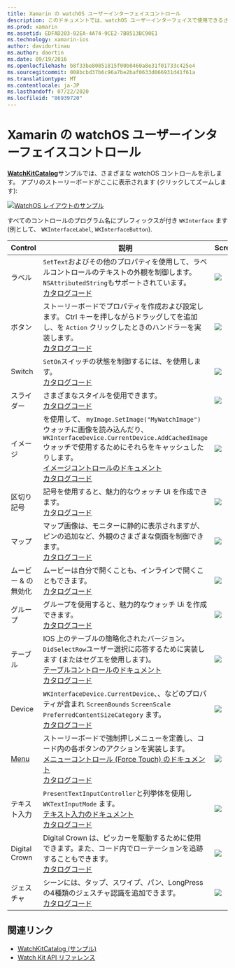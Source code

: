 ```yaml
---
title: Xamarin の watchOS ユーザーインターフェイスコントロール
description: このドキュメントでは、watchOS ユーザーインターフェイスで使用できるさまざまなコントロールについて説明します。 ラベル、ボタン、スイッチ、スライダー、画像、区切り記号、マップなどの説明が表示されます。
ms.prod: xamarin
ms.assetid: EDFAD203-02EA-4A74-9CE2-7B8513BC90E1
ms.technology: xamarin-ios
author: davidortinau
ms.author: daortin
ms.date: 09/19/2016
ms.openlocfilehash: b8f33be80851815f00b0460a8e31f01733c425e4
ms.sourcegitcommit: 008bcbd37b6c96a7be2baf0633d066931d41f61a
ms.translationtype: MT
ms.contentlocale: ja-JP
ms.lasthandoff: 07/22/2020
ms.locfileid: "86939720"
---
```

# <a name="watchos-user-interface-controls-in-xamarin"></a>Xamarin の watchOS ユーザーインターフェイスコントロール

[**WatchKitCatalog**](https://github.com/xamarin/monotouch-samples/tree/master/watchOS/WatchKitCatalog)サンプルでは、さまざまな watchOS コントロールを示します。 アプリのストーリーボードがここに表示されます (クリックしてズームします):

[![WatchOS レイアウトのサンプル](images/storyboard-sml.png)](images/storyboard.png#lightbox)

すべてのコントロールのプログラム名にプレフィックスが付き `WKInterface` ます (例として、 `WKInterfaceLabel`, `WKInterfaceButton`).

|Control|説明|Screenshot|
|---|---|---|
|ラベル|`SetText`およびその他のプロパティを使用して、ラベルコントロールのテキストの外観を制御します。 `NSAttributedString`もサポートされています。<br />[カタログコード](https://github.com/xamarin/ios-samples/blob/master/watchOS/WatchKitCatalog/WatchKit3Extension/LabelDetailController.cs)|![](Images/label.png)|
|ボタン|ストーリーボードでプロパティを作成および設定します。 Ctrl キーを押しながらドラッグしてを追加し、を `Action` クリックしたときのハンドラーを実装します。<br />[カタログコード](https://github.com/xamarin/ios-samples/blob/master/watchOS/WatchKitCatalog/WatchKit3Extension/ButtonDetailController.cs)|![](Images/button.png)|
|Switch|`SetOn`スイッチの状態を制御するには、を使用します。<br />[カタログコード](https://github.com/xamarin/ios-samples/blob/master/watchOS/WatchKitCatalog/WatchKit3Extension/SwitchDetailController.cs)|![](Images/switch.png)|
|スライダー|さまざまなスタイルを使用できます。<br />[カタログコード](https://github.com/xamarin/ios-samples/blob/master/watchOS/WatchKitCatalog/WatchKit3Extension/SliderDetailController.cs)|![](Images/slider.png)|
|イメージ|を使用して、 `myImage.SetImage("MyWatchImage")` ウォッチに画像を読み込んだり、 `WKInterfaceDevice.CurrentDevice.AddCachedImage` ウォッチで使用するためにそれらをキャッシュしたりします。<br />[イメージコントロールのドキュメント](~/ios/watchos/user-interface/image.md)<br />[カタログコード](https://github.com/xamarin/ios-samples/blob/master/watchOS/WatchKitCatalog/WatchKit3Extension/ImageDetailController.cs)|![](Images/image.png)|
|区切り記号|記号を使用すると、魅力的なウォッチ Ui を作成できます。<br />[カタログコード](https://github.com/xamarin/ios-samples/blob/master/watchOS/WatchKitCatalog/WatchKit3Extension/SeparatorDetailController.cs)|![](Images/separator.png)| 
|マップ|マップ画像は、モニターに静的に表示されますが、ピンの追加など、外観のさまざまな側面を制御できます。<br />[カタログコード](https://github.com/xamarin/ios-samples/blob/master/watchOS/WatchKitCatalog/WatchKit3Extension/MapDetailController.cs)|![](Images/map.png)|
|ムービー & の無効化|ムービーは自分で開くことも、インラインで開くこともできます。<br />[カタログコード](https://github.com/xamarin/ios-samples/blob/master/watchOS/WatchKitCatalog/WatchKit3Extension/MovieDetailController.cs)|![](Images/movie.png)|
|グループ|グループを使用すると、魅力的なウォッチ Ui を作成できます。<br />[カタログコード](https://github.com/xamarin/ios-samples/blob/master/watchOS/WatchKitCatalog/WatchKit3Extension/GroupDetailController.cs)|![](Images/group.png)|
|テーブル|IOS 上のテーブルの簡略化されたバージョン。 `DidSelectRow`ユーザー選択に応答するために実装します (またはセグエを使用します)。<br />[テーブルコントロールのドキュメント](~/ios/watchos/user-interface/table.md)<br />[カタログコード](https://github.com/xamarin/ios-samples/blob/master/watchOS/WatchKitCatalog/WatchKit3Extension/Table%20Detail%20Controller/TableDetailController.cs)|![](Images/table.png)|
|Device|`WKInterfaceDevice.CurrentDevice`、、などのプロパティが含まれ `ScreenBounds` `ScreenScale` `PreferredContentSizeCategory` ます。<br />[カタログコード](https://github.com/xamarin/ios-samples/blob/master/watchOS/WatchKitCatalog/WatchKit3Extension/DeviceDetailController.cs)|![](Images/device.png)|
|[Menu](~/ios/watchos/user-interface/menu.md)|ストーリーボードで強制押しメニューを定義し、コード内の各ボタンのアクションを実装します。<br />[メニューコントロール (Force Touch) のドキュメント](~/ios/watchos/user-interface/menu.md)<br />[カタログコード](https://github.com/xamarin/ios-samples/blob/master/watchOS/WatchKitCatalog/WatchKit3Extension/ControllerDetailController.cs)|![](Images/controller.png)|
|テキスト入力|`PresentTextInputController`と列挙体を使用し `WKTextInputMode` ます。<br />[テキスト入力のドキュメント](~/ios/watchos/user-interface/text-input.md)<br />[カタログコード](https://github.com/xamarin/ios-samples/blob/master/watchOS/WatchKitCatalog/WatchKit3Extension/TextInputController.cs)|![](Images/textinput.png)|
|Digital Crown|Digital Crown は、ピッカーを駆動するために使用できます。また、コード内でローテーションを追跡することもできます。<br />[カタログコード](https://github.com/xamarin/ios-samples/blob/master/watchOS/WatchKitCatalog/WatchKit3Extension/CrownDetailController.cs)|![](Images/digital-crown.png)|
|ジェスチャ|シーンには、タップ、スワイプ、パン、LongPress の4種類のジェスチャ認識を追加できます。<br />[カタログコード](https://github.com/xamarin/ios-samples/blob/master/watchOS/WatchKitCatalog/WatchKit3Extension/GestureDetailController.cs)|![](Images/gestures.png)|

## <a name="related-links"></a>関連リンク

- [WatchKitCatalog (サンプル)](https://docs.microsoft.com/samples/xamarin/ios-samples/watchos-watchkitcatalog)
- [Watch Kit API リファレンス](xref:WatchKit)
